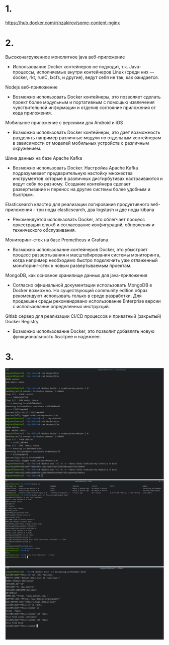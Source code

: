 # 1.

https://hub.docker.com/r/nzakirov/some-content-nginx

# 2.

Высоконагруженное монолитное java веб-приложение
- Использование Docker контейнеров не подходит, т.к. Java-процессы, исполняемые внутри контейнеров Linux (среди них — docker, rkt, runC, lxcfs, и другие), ведут себя не так, как ожидается. 

Nodejs веб-приложение
- Возможно использовать Docker контейнеры, это позволяет сделать  проект более модульным и портативным с помощью извлечения чувствительной информации и отделив состояние  приложения от кода приложения. 

Мобильное приложение c версиями для Android и iOS
- Возможно использовать Docker контейнеры, это дает возможность разделять например различные модули по отдельным контейнерам в зависимости от моделей мобильных устройств с различным окружением.

Шина данных на базе Apache Kafka
 - Возможно использовать Docker. Настройка Apache Kafka подразумевает предварительную настойку множества инструментов которые в различных дистирбутивах настраиваются и ведут себя по разному. Создание контейнера сделает развертывание и перенос на другие системы более удобным и быстрым.

 Elasticsearch кластер для реализации логирования продуктивного веб-приложения - три ноды elasticsearch, два logstash и две ноды kibana
- Рекомендуется использовать Docker, это облегчает процесс оркестрации служб и согласование конфигураций, обновления и технического обслуживания.

Мониторинг-стек на базе Prometheus и Grafana
- Возможно использование контейнеров Docker, это убыстряет процесс развертывания и масштабирования системы мониторинга, когда например необходимо быстро подключить уже отлаженный мониторинг-стек к новым развертываемым проектам.

MongoDB, как основное хранилище данных для java-приложения
- Согласно официальной документации использовать MongoDB в Docker возможно. Но существующий community edition образ рекомендуют использвать только в среде разработки. Для продакшен среды рекомендовано использование Enterprise версии с использование определенных инструкций. 

Gitlab сервер для реализации CI/CD процессов и приватный (закрытый) Docker Registry
- Возможно использование Docker, это позволит добавлять новую функциональность быстрее и надежнее.



# 3.

<img src="resources/pic_008.png" width="600px">

<img src="resources/pic_009.png" width="600px">

<img src="resources/pic_010.png" width="600px">

